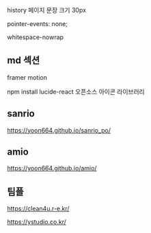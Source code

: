 
history 페이지
문장 크기 30px

pointer-events: none;

whitespace-nowrap

## md 섹션
framer motion

npm install lucide-react
오픈소스 아이콘 라이브러리


## sanrio
https://yoon664.github.io/sanrio_po/

## amio
https://yoon664.github.io/amio/

## 팀플
https://clean4u.r-e.kr/



https://ystudio.co.kr/